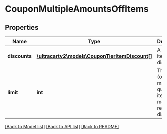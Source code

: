 # CouponMultipleAmountsOffItems

## Properties
Name | Type | Description | Notes
------------ | ------------- | ------------- | -------------
**discounts** | [**\ultracartv2\models\CouponTierItemDiscount[]**](CouponTierItemDiscount.md) | A list of item discounts. | [optional] 
**limit** | **int** | The (optional) maximum quantity of items that may receive a discount. | [optional] 

[[Back to Model list]](../README.md#documentation-for-models) [[Back to API list]](../README.md#documentation-for-api-endpoints) [[Back to README]](../README.md)


